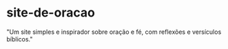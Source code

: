 # site-de-oracao
"Um site simples e inspirador sobre oração e fé, com reflexões e versículos bíblicos."
